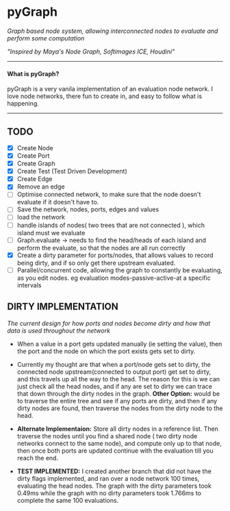 # pyGraph
*Graph based node system, allowing interconnected nodes to
evaluate and perform some computation*

*"Inspired by Maya's Node Graph, Softimages ICE, Houdini"*
***

#### What is pyGraph?
pyGraph is a very vanila implementation of an evaluation node
network. I love node networks, there fun to create in,
and easy to follow what is happening.

***
## TODO
- [x] Create Node
- [x] Create Port
- [x] Create Graph
- [x] Create Test (Test Driven Development)
- [x] Create Edge
- [x] Remove an edge
- [ ] Optimise connected network, to make sure that the node doesn't evaluate if it doesn't have to.
- [ ] Save the network, nodes, ports, edges and values
- [ ] load the network
- [ ] handle islands of nodes( two trees that are not connected ), which island must we evaluate
- [ ] Graph.evaluate -> needs to find the head/heads of each island and perform the evaluate, so that the nodes are all run correctly
- [x] Create a dirty parameter for ports/nodes, that allows values to record being dirty, and if so only get there upstream evaluated.
- [ ] Parallel/concurrent code, allowing the graph to constantly be evaluating, as you edit nodes. eg evaluation modes-passive-active-at a specific intervals

## DIRTY IMPLEMENTATION
*The current design for how ports and nodes become dirty and how that data is used throughout the network*

- When a value in a port gets updated manually (ie setting the value), then the port and the node on which the port exists gets set to dirty.
- Currently my thought are that when a port/node gets set to dirty, the connected node upstream(connected to output port) 
get set to dirty, and this travels up all the way to the head. The reason for this is we can just check all the head nodes,
 and if any are set to dirty we can trace that down through the dirty nodes in the graph. **Other Option:** would be to traverse the entire tree 
 and see if any ports are dirty, and then if any dirty nodes are found, then traverse the nodes from the dirty node to the head.
 
- **Alternate Implementaion:** Store all dirty nodes in a reference list. Then traverse the nodes 
until you find a shared node ( two dirty node networks connect to the same node), 
and compute only up to that node, then once both ports are updated continue with 
the evaluation till you reach the end.

- **TEST IMPLEMENTED:** I created another branch that did not have the dirty flags implemented, and ran over a node network 100 times, evaluating the
head nodes. The graph with the dirty parameters took 0.49ms while the graph with no dirty parameters took 1.766ms to complete the same 100 evaluations.